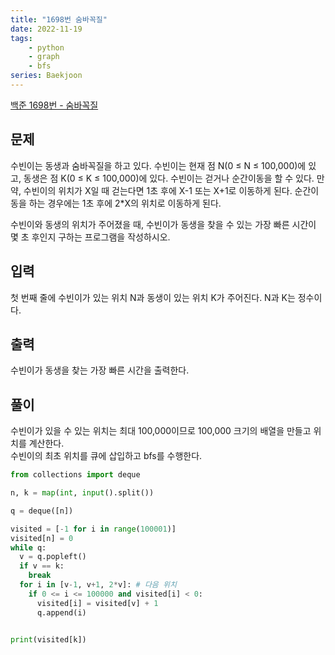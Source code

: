 ```yaml
---
title: "1698번 숨바꼭질"
date: 2022-11-19
tags: 
    - python
    - graph
    - bfs
series: Baekjoon
---
```


  

[백준 1698번 - 숨바꼭질](https://www.acmicpc.net/problem/1697)

  

## 문제

수빈이는 동생과 숨바꼭질을 하고 있다. 수빈이는 현재 점 N(0 ≤ N ≤ 100,000)에 있고, 동생은 점 K(0 ≤ K ≤ 100,000)에 있다. 수빈이는 걷거나 순간이동을 할 수 있다. 만약, 수빈이의 위치가 X일 때 걷는다면 1초 후에 X-1 또는 X+1로 이동하게 된다. 순간이동을 하는 경우에는 1초 후에 2*X의 위치로 이동하게 된다.

수빈이와 동생의 위치가 주어졌을 때, 수빈이가 동생을 찾을 수 있는 가장 빠른 시간이 몇 초 후인지 구하는 프로그램을 작성하시오.


## 입력

첫 번째 줄에 수빈이가 있는 위치 N과 동생이 있는 위치 K가 주어진다. N과 K는 정수이다.
  

## 출력

수빈이가 동생을 찾는 가장 빠른 시간을 출력한다.
  

## 풀이

수빈이가 있을 수 있는 위치는 최대 100,000이므로 100,000 크기의 배열을 만들고 위치를 계산한다.  
수빈이의 최초 위치를 큐에 삽입하고 bfs를 수행한다.


```python
from collections import deque

n, k = map(int, input().split())

q = deque([n])

visited = [-1 for i in range(100001)]
visited[n] = 0
while q:
  v = q.popleft()
  if v == k:
    break
  for i in [v-1, v+1, 2*v]: # 다음 위치
    if 0 <= i <= 100000 and visited[i] < 0:  
      visited[i] = visited[v] + 1    
      q.append(i)
      

print(visited[k])
```